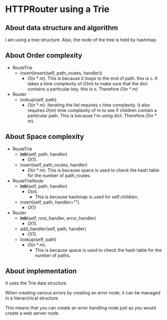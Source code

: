 # HTTPRouter using a Trie

## About data structure and algorithm

I am using a tree structure.
Also, the node of the tree is held by hashmap.

## About Order complexity

- RouteTrie
  - insert(insert(self, path_routes, handler))
    - $O(n * m)$. This is because it loops to the end of path. this is `n`. It takes a time complexity of $O(m)$ to make sure that the dict contains a particular key. this is `m`. Therefore $O(n * m)$
- Router
  - lookup(self, path)
    - $O(n * m)$. Iterating the list requires `n` time complexity. It also requires $O(m)$ time complexity of m to see if children contain a particular path. This is because I'm using dict. Therefore $O(n * m)$.

## About Space complexity
- RouteTrie
  - __init__(self, path, handler)
    - $O(1)$.
  - insert(self, path_routes, handler)
    - $O(n * m)$. This is because space is used to check the hash table for the number of path_routes.
- RouteTrieNode
  - __init__(self, path, handler)
    - $O(n)$.
      - This is because hashmap is used for self.children.
  - insert(self, path, handler="")
    - $O(1)$
- Router
  - __init__(self, root_handler, error_handler)
    - $O(1)$.
  - add_handler(self, path, handler)
    - $O(1)$.
  - lookup(self, path)
    - $O(n * m)$.
      - This is because space is used to check the hash table for the number of paths.

## About implementation

It uses the Trie data structure.

When creating various errors by creating an error node, it can be managed in a hierarchical structure.

This means that you can create an error handling node just as you would create a web server node.